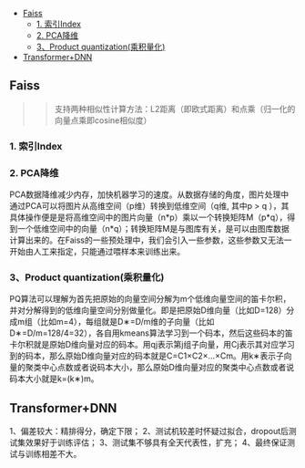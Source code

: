 <!-- TOC -->

- [Faiss](#faiss)
  - [1. 索引Index](#1-%e7%b4%a2%e5%bc%95index)
  - [2. PCA降维](#2-pca%e9%99%8d%e7%bb%b4)
  - [3、Product quantization(乘积量化)](#3product-quantization%e4%b9%98%e7%a7%af%e9%87%8f%e5%8c%96)
- [Transformer+DNN](#transformerdnn)

<!-- /TOC -->

## Faiss
>>支持两种相似性计算方法：L2距离（即欧式距离）和点乘（归一化的向量点乘即cosine相似度）
### 1. 索引Index
### 2. PCA降维
PCA数据降维减少内存，加快机器学习的速度。从数据存储的角度，图片处理中通过PCA可以将图片从高维空间（p维）转换到低维空间（q维, 其中p > q ），其具体操作便是是将高维空间中的图片向量（n\*p）乘以一个转换矩阵M（p\*q），得到一个低维空间中的向量（n*q）；转换矩阵M是与图库有关，是可以由图库数据计算出来的。在Faiss的一些预处理中，我们会引入一些参数，这些参数又无法一开始由人工来指定，只能通过喂样本来训练出来。
### 3、Product quantization(乘积量化)
 PQ算法可以理解为首先把原始的向量空间分解为m个低维向量空间的笛卡尔积，并对分解得到的低维向量空间分别做量化。即是把原始D维向量（比如D=128）分成m组（比如m=4），每组就是D∗=D/m维的子向量（比如D∗=D/m=128/4=32），各自用kmeans算法学习到一个码本，然后这些码本的笛卡尔积就是原始D维向量对应的码本。用qj表示第j组子向量，用Cj表示其对应学习到的码本，那么原始D维向量对应的码本就是C=C1×C2×…×Cm。用k∗表示子向量的聚类中心点数或者说码本大小，那么原始D维向量对应的聚类中心点数或者说码本大小就是k=(k∗)m。

## Transformer+DNN
1、偏差较大：精排得分，确定下限；
2、测试机较差时怀疑过拟合，dropout后测试集效果好于训练评估；
3、测试集不够具有全天代表性，扩充；
4、最终保证测试与训练相差不大。


